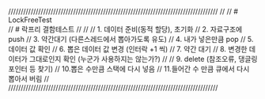 ////////////////////////////////////////////////////////////////////////////////////
// 
// # LockFreeTest <br />
// # 락프리 결함테스트
//
//
// 1. 데이터 준비(동적 할당), 초기화
// 2. 자료구조에 push
// 3. 약간대기 (다른스레드에서 뽑아가도록 유도)
// 4. 내가 넣은만큼 pop
// 5. 데이터 값 확인
// 6. 뽑은 데이터 값 변경 (인터락 +1 씩)
// 7. 약간 대기
// 8. 변경한 데이터가 그대로인지 확인 (누군가 사용하지는 않는가?)
// 
// 9. delete (참조오류, 댕글링포인터 등 찾기)
// 10.뽑은 수만큼 스택에 다시 넣음
// 11.들어간 수 만큼 큐에서 다시 뽑아서 버림
//
////////////////////////////////////////////////////////////////////////////////////
